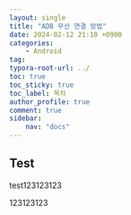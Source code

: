 ```yaml
---
layout: single
title: "ADB 무선 연결 방법"
date: 2024-02-12 21:10 +0900
categories: 
    - Android
tag: 
typora-root-url: ../
toc: true
toc_sticky: true
toc_label: 목차
author_profile: true
comment: true
sidebar:
    nav: "docs"
---
```


## Test

test123123123

123123123
